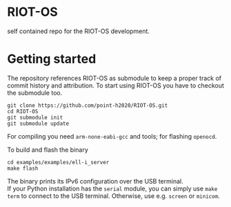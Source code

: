 # RIOT-OS
self contained repo for the RIOT-OS development.

# Getting started

The repository references RIOT-OS as submodule to keep a proper track of commit history and attribution.
To start using RIOT-OS you have to checkout the submodule too.

```
git clone https://github.com/point-h2020/RIOT-OS.git
cd RIOT-OS
git submodule init
git submodule update
```
For compiling you need `arm-none-eabi-gcc` and tools; for flashing `openocd`.

To build and flash the binary
```
cd examples/examples/ell-i_server
make flash
```

The binary prints its IPv6 configuration over the USB terminal.  
If your Python installation has the `serial` module, 
you can simply use `make term` to connect to the USB terminal.
Otherwise, use e.g. `screen` or `minicom`.
